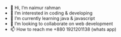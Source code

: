 - 👋 Hi, I’m naimur rahman
- 👀 I’m interested in coding & developing
- 🌱 I’m currently learning java & javascript
- 💞️ I’m looking to collaborate on web development
- 📫 How to reach me +880 1921201138 (whats app)



